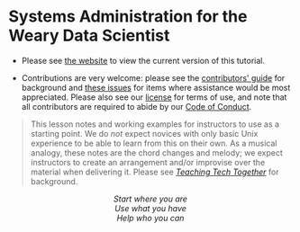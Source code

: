 # Systems Administration for the Weary Data Scientist

-   Please see [the website][site] to view the current version of this tutorial.

-   Contributions are very welcome:
    please see the [contributors' guide][contribute] for background
    and [these issues][help-wanted] for items where assistance would be most appreciated.
    Please also see our [license][license] for terms of use,
    and note that all contributors are required to abide by our [Code of Conduct][conduct].

> This lesson notes and working examples for instructors to use as a starting point.
> We do *not* expect novices with only basic Unix experience to be able to learn from this on their own.
> As a musical analogy,
> these notes are the chord changes and melody;
> we expect instructors to create an arrangement and/or improvise over the material
> when delivering it.
> Please see [*Teaching Tech Together*][t3] for background.

<div align="center">
  <p>
    <em>
      Start where you are
      <br/>
      Use what you have
      <br/>
      Help who you can
    </em>
  </p>
</div>

[conduct]: https://gvwilson.github.io/sys-tutorial/conduct/
[contribute]: https://gvwilson.github.io/sys-tutorial/contributing/
[help-wanted]: https://github.com/gvwilson/sys-tutorial/issues?q=is%3Aissue+is%3Aopen+label%3Ahelp-wanted
[license]: https://gvwilson.github.io/sys-tutorial/license/
[site]: https://gvwilson.github.io/sys-tutorial/
[t3]: https://teachtogether.tech/
